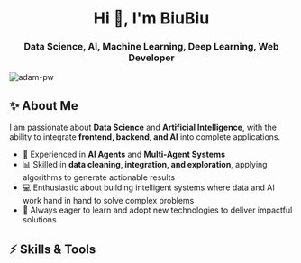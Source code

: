 <h1 align="center">Hi 👋, I'm BiuBiu</h1>
<h3 align="center">Data Science, AI, Machine Learning, Deep Learning, Web Developer</h3>

<img align="center" src="https://github.com/Adam-pw/Adam-pw/blob/main/animation_500_kxa883sd.gif" alt="adam-pw" />

## ✨ About Me 
I am passionate about **Data Science** and **Artificial Intelligence**, with the ability to integrate **frontend, backend, and AI** into complete applications.  

- 🤖 Experienced in **AI Agents** and **Multi-Agent Systems**  
- 📊 Skilled in **data cleaning, integration, and exploration**, applying algorithms to generate actionable results  
- 💻 Enthusiastic about building intelligent systems where data and AI work hand in hand to solve complex problems  
- 🚀 Always eager to learn and adopt new technologies to deliver impactful solutions  



## ⚡ Skills & Tools
